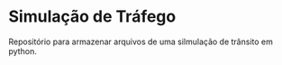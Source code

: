 # Simulação de Tráfego
 Repositório para armazenar arquivos de uma silmulação de trânsito em python.
